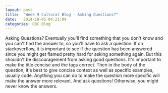 ```yaml
---
layout: post
title:  "Week 9 Cultural Blog - Asking Questions?"
date:   2014-10-05 04:21:04
categories: DBC Blog
---
```

Asking Questions?
Eventually you'll find something that you don't know and you can't find the answer to, so you'll have to ask a question.  If on stackoverflow, it is important to see if the question has been answered since you might get flamed pretty hard for asking something again.  But this shouldn't be discouragement from asking good questions.  It's important to make the title concise and the tags correct.  Then in the body of the question, it's best to give concise context as well as specific examples, usually code.  Anything you can do to make the question more specific will make the answer more relevant.  And ask questions! Otherwise, you might never know the answers.